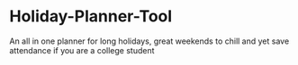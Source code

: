 # Holiday-Planner-Tool
An all in one planner for long holidays, great weekends to chill and yet save attendance if you are a college student
